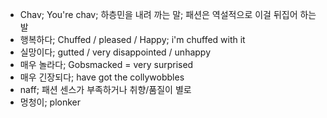 * Chav; You're chav; 하층민을 내려 까는 말; 패션은 역설적으로 이걸 뒤집어 하는 발
* 행복하다; Chuffed / pleased / Happy; i'm chuffed with it
* 실망이다; gutted / very disappointed / unhappy
* 매우 놀라다; Gobsmacked = very surprised
* 매우 긴장되다; have got the collywobbles
* naff; 패션 센스가 부족하거나 취향/품질이 별로
* 멍청이; plonker